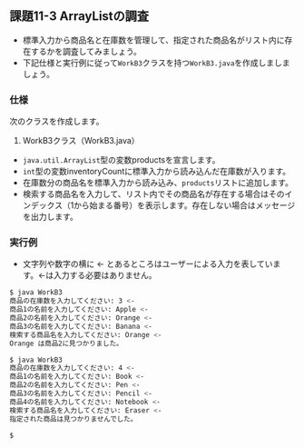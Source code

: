 ## 課題11-3 ArrayListの調査

- 標準入力から商品名と在庫数を管理して、指定された商品名がリスト内に存在するかを調査してみましょう。
- 下記仕様と実行例に従って`WorkB3`クラスを持つ`WorkB3.java`を作成しましましょう。

### 仕様

次のクラスを作成します。

1. WorkB3クラス（WorkB3.java）

- `java.util.ArrayList`型の変数productsを宣言します。
- `int`型の変数inventoryCountに標準入力から読み込んだ在庫数が入ります。
- 在庫数分の商品名を標準入力から読み込み、`products`リストに追加します。
- 検索する商品名を入力して、リスト内でその商品名が存在する場合はそのインデックス（1から始まる番号）を表示します。存在しない場合はメッセージを出力します。

### 実行例

- 文字列や数字の横に <- とあるところはユーザーによる入力を表しています。<-は入力する必要はありません。

```sh
$ java WorkB3
商品の在庫数を入力してください: 3 <-
商品1の名前を入力してください: Apple <-
商品2の名前を入力してください: Orange <-
商品3の名前を入力してください: Banana <-
検索する商品名を入力してください: Orange <-
Orange は商品2に見つかりました。

$ java WorkB3
商品の在庫数を入力してください: 4 <-
商品1の名前を入力してください: Book <-
商品2の名前を入力してください: Pen <-
商品3の名前を入力してください: Pencil <-
商品4の名前を入力してください: Notebook <-
検索する商品名を入力してください: Eraser <-
指定された商品は見つかりませんでした。

$
```